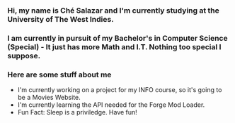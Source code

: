### Hi, my name is Ché Salazar and I'm currently studying at the University of The West Indies.
### I am currently in pursuit of my Bachelor's in Computer Science (Special) - It just has more Math and I.T. Nothing too special I suppose.

### Here are some stuff about me

- I'm currently working on a project for my INFO course, so it's going to be a Movies Website.
- I'm currently learning the API needed for the Forge Mod Loader.
- Fun Fact: Sleep is a priviledge. Have fun! 
<!--
**Supernedo/Supernedo** is a ✨ _special_ ✨ repository because its `README.md` (this file) appears on your GitHub profile.

Here are some ideas to get you started:

- 🔭 I’m currently working on ...
- 🌱 I’m currently learning ...
- 👯 I’m looking to collaborate on ...
- 🤔 I’m looking for help with ...
- 💬 Ask me about ...
- 📫 How to reach me: ...
- 😄 Pronouns: ...
- ⚡ Fun fact: ...
-->
